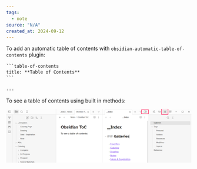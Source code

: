 ```yaml
---
tags:
  - note
source: "N/A"
created_at: 2024-09-12
---
```


To add an automatic table of contents with `obsidian-automatic-table-of-contents` plugin:

````
```table-of-contents
title: **Table of Contents**
```

---

````

To see a table of contents using built in methods:

![](attachments/Obsidian%20ToC.png)
